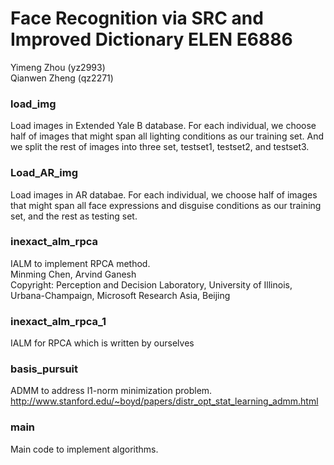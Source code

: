 # Face Recognition via SRC and Improved Dictionary ELEN E6886          
Yimeng Zhou (yz2993)               
Qianwen Zheng (qz2271)

### load_img         
Load images in Extended Yale B database. For each individual, we choose half of images that might span all lighting conditions  as our training set. And we split the rest of images into three set, testset1, testset2, and testset3.

### Load_AR_img                    
Load images in AR databae. For each individual, we choose half of images that might span all face expressions and disguise conditions as our training set, and the rest as testing set.

### inexact_alm_rpca                      
IALM to implement RPCA method.              
Minming Chen, Arvind Ganesh                 
Copyright: Perception and Decision Laboratory, University of Illinois, Urbana-Champaign, Microsoft Research Asia, Beijing           
### inexact_alm_rpca_1             
IALM for RPCA which is written by ourselves

### basis_pursuit                    
ADMM to address l1-norm minimization problem.            
http://www.stanford.edu/~boyd/papers/distr_opt_stat_learning_admm.html

### main       
Main code to implement algorithms.
